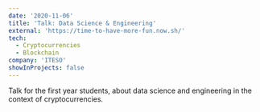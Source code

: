 ```yaml
---
date: '2020-11-06'
title: 'Talk: Data Science & Engineering'
external: 'https://time-to-have-more-fun.now.sh/'
tech:
  - Cryptocurrencies
  - Blockchain
company: 'ITESO'
showInProjects: false
---
```


Talk for the first year students, about data science and engineering in the context of cryptocurrencies. 
